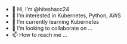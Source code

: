 - 👋 Hi, I’m @hiteshacc24
- 👀 I’m interested in Kubernetes, Python, AWS
- 🌱 I’m currently learning Kubernetes
- 💞️ I’m looking to collaborate on ...
- 📫 How to reach me ...

<!---
hiteshacc24/hiteshacc24 is a ✨ special ✨ repository because its `README.md` (this file) appears on your GitHub profile.
You can click the Preview link to take a look at your changes.
--->
